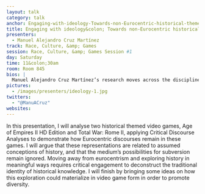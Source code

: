```yaml
---
layout: talk
category: talk
anchor: Engaging-with-ideology-Towards-non-Eurocentric-historical-themed-video-games
title: Engaging with ideology&colon; Towards non-Eurocentric historical themed video games
presenters:
  - Manuel Alejandro Cruz Martínez
track: Race, Culture, &amp; Games
session: Race, Culture, &amp; Games Session #1
day: Saturday
time: 11&colon;30am
room: Room 845
bios: |
  Manuel Alejandro Cruz Martínez’s research moves across the disciplines of history, education, cultural studies, and computer science. His main interest is on the relations between history, video games, identity, and epistemology. His current research, funded by the Sussex Humanities Lab at University of Sussex, focuses on the capabilities of video games to explore history in new and meaningful ways, analysing the role of identity in the construction of the past and the conceptualization of history.
pictures:
  - /images/presenters/ideology-1.jpg
twitters:
  - "@ManuACruz"
websites:
---
```

In this presentation, I will analyse two historical themed video games, Age of Empires II HD Edition and Total War&colon; Rome II, applying Critical Discourse Analyses to demonstrate how Eurocentric discourses remain in these games. I will argue that these representations are related to assumed conceptions of history, and that the medium’s possibilities for subversion remain ignored. Moving away from eurocentrism and exploring history in meaningful ways requires critical engagement to deconstruct the traditional identity of historical knowledge. I will finish by bringing some ideas on how this exploration could materialize in video game form in order to promote diversity.
